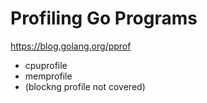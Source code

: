 # Profiling Go Programs
https://blog.golang.org/pprof

- cpuprofile
- memprofile
- (blockng profile not covered)
